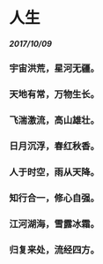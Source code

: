 # 人生
##### 2017/10/09
### 宇宙洪荒，星河无疆。
### 天地有常，万物生长。
### 飞湍激流，高山雄壮。
### 日月沉浮，春红秋香。
### 人于时空，雨从天降。
### 知行合一，修心自强。
### 江河湖海，雪露冰霜。
### 归复来处，流经四方。
